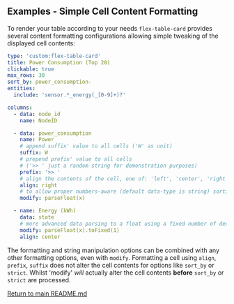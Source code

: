 ## Examples - Simple Cell Content Formatting

To render your table according to your needs `flex-table-card` provides
several content formatting configurations allowing simple tweaking of the
displayed cell contents:

``` yaml
type: 'custom:flex-table-card'
title: Power Consumption (Top 20)
clickable: true
max_rows: 30
sort_by: power_consumption-
entities:
  include: 'sensor.*_energy(_[0-9]+)?'

columns:
  - data: node_id
    name: NodeID

  - data: power_consumption
    name: Power
    # append suffix' value to all cells ('W' as unit)
    suffix: W
    # prepend prefix' value to all cells 
    # ('>> ' just a random string for demonstration purposes)
    prefix: '>> '
    # align the contents of the cell, one of: 'left', 'center', 'right'
    align: right
    # to allow proper numbers-aware (default data-type is string) sorting use:
    modify: parseFloat(x)

  - name: Energy (kWh)
    data: state
    # more advanced data parsing to a float using a fixed number of decimals
    modify: parseFloat(x).toFixed(1)
    align: center
```

The formatting and string manipulation options can be combined with any other
formatting options, even with `modify`.  Formatting a cell using `align`,
`prefix`, `suffix` does not alter the cell contents for options like `sort_by`
or `strict`.  Whilst 'modify' *will* actually alter the cell contents
**before** `sort_by` or `strict` are processed.

[Return to main README.md](../README.md)
